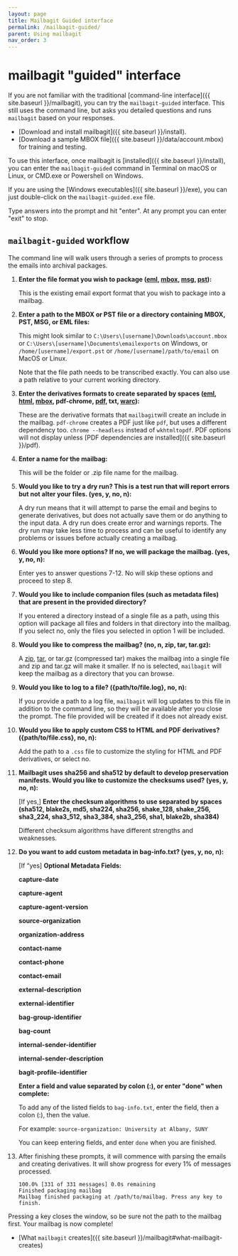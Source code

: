 ```yaml
---
layout: page
title: Mailbagit Guided interface
permalink: /mailbagit-guided/
parent: Using mailbagit
nav_order: 3
---
```


# mailbagit "guided" interface

If you are not familiar with the traditional [command-line interface]({{ site.baseurl }}/mailbagit), you can try the `mailbagit-guided` interface. This still uses the command line, but asks you detailed questions and runs `mailbagit` based on your responses.

* [Download and install mailbagit]({{ site.baseurl }}/install).
* [Download a sample MBOX file]({{ site.baseurl }}/data/account.mbox) for training and testing.

To use this interface, once mailbagit is [installed]({{ site.baseurl }}/install), you can enter the `mailbagit-guided` command in Terminal on macOS or Linux, or CMD.exe or Powershell on Windows.

If you are using the [Windows executables]({{ site.baseurl }}/exe), you can just double-click on the `mailbagit-guided.exe` file.

Type answers into the prompt and hit "enter". At any prompt you can enter "exit" to stop.

## `mailbagit-guided` workflow

The command line will walk users through a series of prompts to process the emails into archival packages.

1. **Enter the file format you wish to package ([eml](https://www.loc.gov/preservation/digital/formats/fdd/fdd000388.shtml), [mbox](https://www.loc.gov/preservation/digital/formats/fdd/fdd000383.shtml), [msg](https://www.loc.gov/preservation/digital/formats/fdd/fdd000379.shtml), [pst](https://www.loc.gov/preservation/digital/formats/fdd/fdd000378.shtml)):**

    This is the existing email export format that you wish to package into a mailbag.

2. **Enter a path to the MBOX or PST file or a directory containing MBOX, PST, MSG, or EML files:**

    This might look similar to `C:\Users\[username]\Downloads\account.mbox` or `C:\Users\[username]\Documents\emailexports` on Windows, or `/home/[username]/export.pst` or `/home/[username]/path/to/email` on MacOS or Linux. 

    Note that the file path needs to be transcribed exactly. You can also use a path relative to your current working directory.

3. **Enter the derivatives formats to create separated by spaces ([eml](https://www.loc.gov/preservation/digital/formats/fdd/fdd000388.shtml), [html](https://www.loc.gov/preservation/digital/formats/fdd/fdd000475.shtml), [mbox](https://www.loc.gov/preservation/digital/formats/fdd/fdd000383.shtml), pdf-chrome, [pdf](https://www.loc.gov/preservation/digital/formats/fdd/fdd000030.shtml), txt, [warc](https://www.loc.gov/preservation/digital/formats/fdd/fdd000236.shtml)):**

    These are the derivative formats that `mailbagit`will create an include in the mailbag. `pdf-chrome` creates a PDF just like `pdf`, but uses a different dependency too. `chrome --headless` instead of `wkhtmltopdf`. PDF options will not display unless [PDF dependencies are installed]({{ site.baseurl }}/pdf).

4. **Enter a name for the mailbag:**

    This will be the folder or .zip file name for the mailbag.

5. **Would you like to try a dry run? This is a test run that will report errors but not alter your files. (yes, y, no, n):**

    A dry run means that it will attempt to parse the email and begins to generate derivatives, but does not actually save them or do anything to the input data. A dry run does create error and warnings reports. The dry run may take less time to process and can be useful to identify any problems or issues before actually creating a mailbag.

6. **Would you like more options? If no, we will package the mailbag. (yes, y, no, n):**

    Enter yes to answer questions 7-12. No will skip these options and proceed to step 8.

7. **Would you like to include companion files (such as metadata files) that are present in the provided directory?**

    If you entered a directory instead of a single file as a path, using this option will package all files and folders in that directory into the mailbag. If you select no, only the files you selected in option 1 will be included.

8. **Would you like to compress the mailbag? (no, n, zip, tar, tar.gz):**

    A [zip](https://www.loc.gov/preservation/digital/formats/fdd/fdd000354.shtml), [tar](https://www.loc.gov/preservation/digital/formats/fdd/fdd000531.shtml), or tar.gz (compressed tar) makes the mailbag into a single file and zip and tar.gz will make it smaller. If no is selected, `mailbagit` will keep the mailbag as a directory that you can browse.

9. **Would you like to log to a file? ({path/to/file.log}, no, n):**

    If you provide a path to a log file, `mailbagit` will log updates to this file in addition to the command line, so they will be available after you close the prompt. The file provided will be created if it does not already exist.

10. **Would you like to apply custom CSS to HTML and PDF derivatives? ({path/to/file.css}, no, n):**

    Add the path to a `.css` file to customize the styling for HTML and PDF derivatives, or select no.

11. **Mailbagit uses sha256 and sha512 by default to develop preservation manifests. Would you like to customize the checksums used? (yes, y, no, n):**

    [If yes,] **Enter the checksum algorithms to use separated by spaces (sha512, blake2s, md5, sha224, sha256, shake_128, shake_256, sha3_224, sha3_512, sha3_384, sha3_256, sha1, blake2b, sha384)**

    Different checksum algorithms have different strengths and weaknesses.

12. **Do you want to add custom metadata in bag-info.txt? (yes, y, no, n):**

    [If “yes] **Optional Metadata Fields:**
        
    **capture-date**
       
    **capture-agent**
        
    **capture-agent-version**

    **source-organization**

    **organization-address**

    **contact-name**

    **contact-phone**

    **contact-email**

    **external-description**

    **external-identifier**

    **bag-group-identifier**

    **bag-count**

    **internal-sender-identifier**

    **internal-sender-description**

    **bagit-profile-identifier**

    **Enter a field and value separated by colon (:), or enter "done" when complete:**

    To add any of the listed fields to `bag-info.txt`, enter the field, then a colon (:), then the value.

    For example: `source-organization: University at Albany, SUNY`

    You can keep entering fields, and enter `done` when you are finished.

13. After finishing these prompts, it will commence with parsing the emails and creating derivatives. It will show progress for every 1% of messages processed.

        100.0% [331 of 331 messages] 0.0s remaining
        Finished packaging mailbag
        Mailbag finished packaging at /path/to/mailbag. Press any key to finish.

Pressing a key closes the window, so be sure not the path to the mailbag first. Your mailbag is now complete!

* [What `mailbagit` creates]({{ site.baseurl }}/mailbagit#what-mailbagit-creates)
